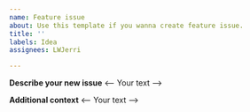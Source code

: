 ```yaml
---
name: Feature issue
about: Use this template if you wanna create feature issue.
title: ''
labels: Idea
assignees: LWJerri

---
```


**Describe your new issue**
<-- Your text -->

**Additional context**
<-- Your text -->
